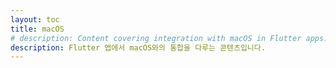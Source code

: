 ```yaml
---
layout: toc
title: macOS
# description: Content covering integration with macOS in Flutter apps.
description: Flutter 앱에서 macOS와의 통합을 다루는 콘텐츠입니다.
---
```

